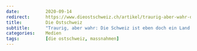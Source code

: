 ```yaml
---
date:          2020-09-14
redirect:      https://www.dieostschweiz.ch/artikel/traurig-aber-wahr-die-schweiz-ist-eben-doch-ein-land-wie-jedes-andere-PJVGJwJ
title:         Die Ostschweiz
subtitle:      "Traurig, aber wahr: Die Schweiz ist eben doch ein Land wie jedes andere"
categories:    Medien
tags:          [die ostschweiz, massnahmen]
---
```

